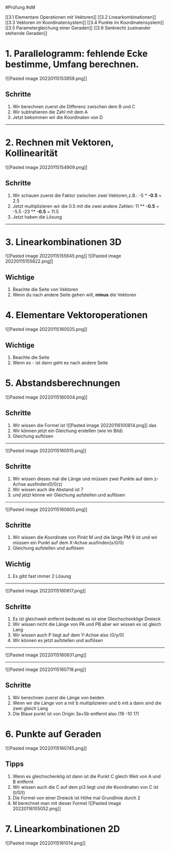 #Prüfung #sM

[[3.1 Elementare Operationen mit Vektoren]]
[[3.2 Linearkombinationen]]
[[3.3 Vektoren im Koordinatensystem]]
[[3.4 Punkte im Koordinatensystem]]
[[3.5 Parametergleichung einer Geraden]]
[[3.9 Senkrecht zueinander stehende Geraden]]
# 1.  Parallelogramm: fehlende Ecke bestimme, Umfang berechnen.
![[Pasted image 20220115153959.png]]
## Schritte
1. Wir berechnen zuerst die Differenz zwischen dem B und C
2. Wir subtrahieren die Zahl mit dem A
3. Jetzt bekommen wir die Koordinaten von D
---
# 2. Rechnen mit Vektoren, Kollinearität
![[Pasted image 20220115154909.png]]
## Schritte
1. Wir schauen zuerst die Faktor zwischen zwei Vektoren,z.B.: -5 * **-0.5** = 2.5
2. Jetzt multiplizieren wir die 0.5 mit die zwei andere Zahlen:
	11 ** **-0.5** = -5.5
	-23 ** **-0.5** = 11.5
3. Jetzt haben die Lösung
---
# 3.  Linearkombinationen 3D
![[Pasted image 20220115155645.png]]
![[Pasted image 20220115155822.png]]
## Wichtige
1. Beachte die Seite von Vektoren
2. Wenn du nach andere Seite gehen will, **minus** die Vektoren
# 4.  Elementare Vektoroperationen
![[Pasted image 20220115160025.png]]
## Wichtige
1. Beachte die Seite
2. Wenn es - ist dann geht es nach andere Seite
# 5.  Abstandsberechnungen
![[Pasted image 20220115160504.png]]
## Schritte 
1. Wir wissen die Formel ist ![[Pasted image 20220116100814.png]] das
2. Wir können jetzt ein Gleichung erstellen (wie im Bild)
3. Gleichung auflösen
---
![[Pasted image 20220115160515.png]]
## Schritte
1. Wir wissen dieses mal die Länge und müssen zwei Punkte auf dem z-Achse ausfinden(0/0/z)
2. Wir wissen auch die Abstand ist 7
3. und jetzt könne wir Gleichung aufstellen und auflösen
---
![[Pasted image 20220115160605.png]]
## Schritte
1. Wir wissen die Koordinate von Pinkt M und die länge PM 9 ist und wir müssen ein Punkt auf dem X-Achse ausfinden(x/0/0)
2. Gleichung aufstellen und auflösen

## Wichtig
1. Es gibt fast immer 2 Lösung

---

![[Pasted image 20220115160617.png]]

## Schritte
1. Es ist gleichweit entfernt bedeutet es ist eine Gleichschenklige Dreieck
2. Wir wissen nicht die Länge von PA und PB aber wir wissen es ist gleich Lang
3. Wir wissen auch P liegt auf dem Y-Achse also (0/y/0)
4. Wir können es jetzt aufstellen und auflösen
---

![[Pasted image 20220115160631.png]]

---

![[Pasted image 20220115160718.png]]

## Schritte
1. Wir berechnen zuerst die Länge von beiden
2. Wenn wir die Länge von a mit b multiplizieren und b mit a dann sind die zwei gleich Lang
3. Die Blaue punkt ist von Origin 3a+5b entfernt also (19 -10 17)
# 6.  Punkte auf Geraden
![[Pasted image 20220115160745.png]]
## Tipps
1. Wenn es gleichschenklig ist dann ist die Punkt C gleich Weit von A und B entfernt
2. Wir wissen auch die C auf dem pi3 liegt und die Koordinaten von C ist (t/0/t)
3. Die Formel von einer Dreieck ist Höhe mal Grundlinie durch 2
4. M berechnet man mit dieser Formel
	![[Pasted image 20220116105052.png]]
# 7.  Linearkombinationen 2D
![[Pasted image 20220115161014.png]]